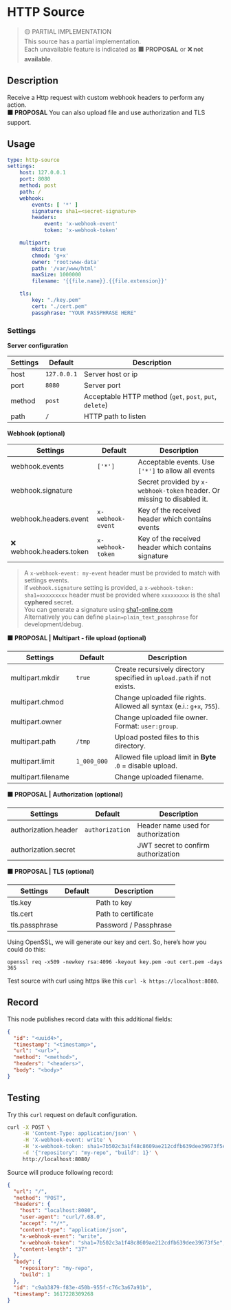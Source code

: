 # HTTP Source

> 🟡 PARTIAL IMPLEMENTATION    
> This source has a partial implementation.   
> Each unavailable feature is indicated as __🟧 PROPOSAL__ or __❌ not available__.

## Description

Receive a Http request with custom webhook headers to perform any action.  
__🟧 PROPOSAL__ You can also upload file and use authorization and TLS support.

## Usage

```yaml
type: http-source
settings:
    host: 127.0.0.1
    port: 8080
    method: post
    path: /
    webhook:
        events: [ '*' ]
        signature: sha1=<secret-signature>
        headers:
            event: 'x-webhook-event'
            token: 'x-webhook-token'

    multipart:
        mkdir: true
        chmod: 'g+x'
        owner: 'root:www-data'
        path: '/var/www/html'
        maxSize: 1000000
        filename: '{{file.name}}.{{file.extension}}'

    tls:
        key: "./key.pem"
        cert: "./cert.pem"
        passphrase: "YOUR PASSPHRASE HERE"
```

### Settings

**Server configuration**

| Settings        | Default  | Description                                                               |
|-----------------|----------|---------------------------------------------------------------------------|
| host            | `127.0.0.1` | Server host or ip                  |
| port            | `8080`   | Server port                   |
| method          | `post`   | Acceptable HTTP method (`get`, `post`, `put`, `delete`)                   |
| path            | `/`      | HTTP path to listen                   |

**Webhook (optional)**

| Settings        | Default  | Description                                                               |
|-----------------|----------|---------------------------------------------------------------------------|
| webhook.events          | `['*']`  | Acceptable events. Use `['*']` to allow all events                        |
| webhook.signature       |          | Secret provided by `x-webhook-token` header. Or missing to disabled it.   |
| webhook.headers.event      | `x-webhook-event`  | Key of the received header which contains events        |
| ❌ webhook.headers.token  | `x-webhook-token`  | Key of the received header which contains signature     |

> A `x-webhook-event: my-event` header must be provided to match with settings events.  
> if `webhook.signature` setting is provided, a `x-webhook-token: sha1=xxxxxxxxx` header must be provided where `xxxxxxxxx` is the sha1 __cyphered__ secret.   
> You can generate a signature using [sha1-online.com](http://www.sha1-online.com/)  
> Alternatively you can define `plain=plain_text_passphrase` for development/debug.


**🟧 PROPOSAL |** **Multipart - file upload (optional)**

| Settings        | Default  | Description                                                               |
|-----------------|----------|---------------------------------------------------------------------------|
| multipart.mkdir    | `true`   | Create recursively directory specified in `upload.path` if not exists. |
| multipart.chmod    |          | Change uploaded file rights. Allowed all syntax (e.i.: `g+x`, `755`).  | 
| multipart.owner    |          | Change uploaded file owner. Format: `user:group`.|
| multipart.path     | `/tmp`   | Upload posted files to this directory. |
| multipart.limit    | `1_000_000`| Allowed file upload limit in **Byte** .`0` = disable upload.|
| multipart.filename |          | Change uploaded filename.|

**🟧 PROPOSAL |** **Authorization (optional)**

| Settings        | Default  | Description                                                               |
|-----------------|----------|---------------------------------------------------------------------------|
| authorization.header    | `authorization`   | Header name used for authorization |
| authorization.secret    |                   | JWT secret to confirm authorization |


**🟧 PROPOSAL |** **TLS (optional)**

| Settings        | Default  | Description        |
|-----------------|----------|--------------------|
| tls.key         |    | Path to key              |
| tls.cert        |    | Path to certificate      |
| tls.passphrase  |    | Password / Passphrase    |

Using OpenSSL, we will generate our key and cert. So, here’s how you could do this:

```sell
openssl req -x509 -newkey rsa:4096 -keyout key.pem -out cert.pem -days 365
```

Test source with curl using https like this `curl -k https://localhost:8080`.


## Record

This node publishes record data with this additional fields:

```json
{
  "id": "<uuid4>",
  "timestamp": "<timestamp>",
  "url": "<url>",
  "method": "<method>",
  "headers": "<headers>",
  "body": "<body>"
}
```

## Testing

Try this `curl` request on default configuration.

```bash
curl -X POST \
     -H 'Content-Type: application/json' \
     -H 'X-webhook-event: write' \
     -H 'x-webhook-token: sha1=7b502c3a1f48c8609ae212cdfb639dee39673f5e' \
     -d '{"repository": "my-repo", "build": 1}' \
     http://localhost:8080/
```

Source will produce following record: 

```json
{
  "url": "/",
  "method": "POST",
  "headers": {
    "host": "localhost:8080",
    "user-agent": "curl/7.68.0",
    "accept": "*/*",
    "content-type": "application/json",
    "x-webhook-event": "write",
    "x-webhook-token": "sha1=7b502c3a1f48c8609ae212cdfb639dee39673f5e",
    "content-length": "37"
  },
  "body": {
    "repository": "my-repo",
    "build": 1
  },
  "id": "c9ab3879-f83e-450b-955f-c76c3a67a91b",
  "timestamp": 1617228309268
}
```
